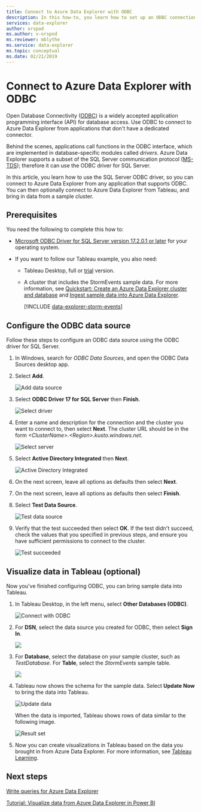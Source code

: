 ```yaml
---
title: Connect to Azure Data Explorer with ODBC
description: In this how-to, you learn how to set up an ODBC connection to Azure Data Explorer then use that connection to visualize data with Tableau.
services: data-explorer
author: orspod
ms.author: v-orspod
ms.reviewer: mblythe
ms.service: data-explorer
ms.topic: conceptual
ms.date: 02/21/2019
---
```


# Connect to Azure Data Explorer with ODBC

Open Database Connectivity ([ODBC](/sql/odbc/reference/odbc-overview)) is a widely accepted application programming interface (API) for database access. Use ODBC to connect to Azure Data Explorer from applications that don't have a dedicated connector.

Behind the scenes, applications call functions in the ODBC interface, which are implemented in database-specific modules called *drivers*. Azure Data Explorer supports a subset of the SQL Server communication protocol ([MS-TDS](/azure/kusto/api/tds/)); therefore it can use the ODBC driver for SQL Server.

In this article, you learn how to use the SQL Server ODBC driver, so you can connect to Azure Data Explorer from any application that supports ODBC. You can then optionally connect to Azure Data Explorer from Tableau, and bring in data from a sample cluster.

## Prerequisites

You need the following to complete this how to:

* [Microsoft ODBC Driver for SQL Server version 17.2.0.1 or later](/sql/connect/odbc/download-odbc-driver-for-sql-server) for your operating system.

* If you want to follow our Tableau example, you also need:

  * Tableau Desktop, full or [trial](https://www.tableau.com/products/desktop/download) version.

  * A cluster that includes the StormEvents sample data. For  more information, see [Quickstart: Create an Azure Data Explorer cluster and database](create-cluster-database-portal.md) and [Ingest sample data into Azure Data Explorer](ingest-sample-data.md).

    [!INCLUDE [data-explorer-storm-events](../../includes/data-explorer-storm-events.md)]

## Configure the ODBC data source

Follow these steps to configure an ODBC data source using the ODBC driver for SQL Server.

1. In Windows, search for *ODBC Data Sources*, and open the ODBC Data Sources desktop app.

1. Select **Add**.

    ![Add data source](media/connect-odbc/add-data-source.png)

1. Select **ODBC Driver 17 for SQL Server** then **Finish**.

    ![Select driver](media/connect-odbc/select-driver.png)

1. Enter a name and description for the connection and the cluster you want to connect to, then select **Next**. The cluster URL should be in the form *\<ClusterName\>.\<Region\>.kusto.windows.net*.

    ![Select server](media/connect-odbc/select-server.png)

1. Select **Active Directory Integrated** then **Next**.

    ![Active Directory Integrated](media/connect-odbc/active-directory-integrated.png)

1. On the next screen, leave all options as defaults then select **Next**.

1. On the next screen, leave all options as defaults then select **Finish**.

1. Select **Test Data Source**.

    ![Test data source](media/connect-odbc/test-data-source.png)

1. Verify that the test succeeded then select **OK**. If the test didn't succeed, check the values that you specified in previous steps, and ensure you have sufficient permissions to connect to the cluster.

    ![Test succeeded](media/connect-odbc/test-succeeded.png)

## Visualize data in Tableau (optional)

Now you've finished configuring ODBC, you can bring sample data into Tableau.

1. In Tableau Desktop, in the left menu, select **Other Databases (ODBC)**.

    ![Connect with ODBC](media/connect-odbc/connect-odbc.png)

1. For **DSN**, select the data source you created for ODBC, then select **Sign In**.

    ![](media/connect-odbc/odbc-sign-in.png)

1. For **Database**, select the database on your sample cluster, such as *TestDatabase*. For **Table**, select the *StormEvents* sample table.

    ![](media/connect-odbc/select-database-table.png)

1. Tableau now shows the schema for the sample data. Select **Update Now** to bring the data into Tableau.

    ![Update data](media/connect-odbc/update-data.png)

    When the data is imported, Tableau shows rows of data similar to the following image.

    ![Result set](media/connect-odbc/result-set.png)

1. Now you can create visualizations in Tableau based on the data you brought in from Azure Data Explorer. For more information, see [Tableau Learning](https://www.tableau.com/learn).

## Next steps

[Write queries for Azure Data Explorer](write-queries.md)

[Tutorial: Visualize data from Azure Data Explorer in Power BI](visualize-power-bi.md)